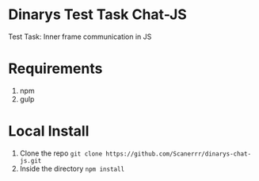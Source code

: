 # Dinarys Test Task Chat-JS
Test Task: Inner frame communication in JS

# Requirements
1. npm
2. gulp

# Local Install
1. Clone the repo `git clone https://github.com/Scanerrr/dinarys-chat-js.git`
2. Inside the directory `npm install`
